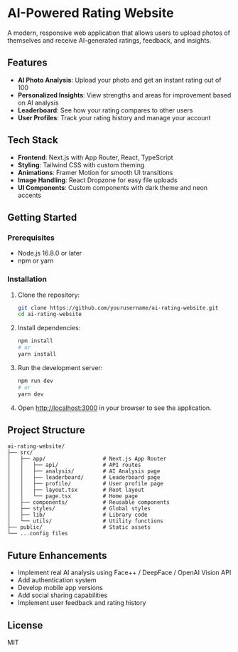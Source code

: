 # AI-Powered Rating Website

A modern, responsive web application that allows users to upload photos of themselves and receive AI-generated ratings, feedback, and insights.

## Features

- **AI Photo Analysis**: Upload your photo and get an instant rating out of 100
- **Personalized Insights**: View strengths and areas for improvement based on AI analysis
- **Leaderboard**: See how your rating compares to other users
- **User Profiles**: Track your rating history and manage your account

## Tech Stack

- **Frontend**: Next.js with App Router, React, TypeScript
- **Styling**: Tailwind CSS with custom theming
- **Animations**: Framer Motion for smooth UI transitions
- **Image Handling**: React Dropzone for easy file uploads
- **UI Components**: Custom components with dark theme and neon accents

## Getting Started

### Prerequisites

- Node.js 16.8.0 or later
- npm or yarn

### Installation

1. Clone the repository:
   ```bash
   git clone https://github.com/yourusername/ai-rating-website.git
   cd ai-rating-website
   ```

2. Install dependencies:
   ```bash
   npm install
   # or
   yarn install
   ```

3. Run the development server:
   ```bash
   npm run dev
   # or
   yarn dev
   ```

4. Open [http://localhost:3000](http://localhost:3000) in your browser to see the application.

## Project Structure

```
ai-rating-website/
├── src/
│   ├── app/                  # Next.js App Router
│   │   ├── api/              # API routes
│   │   ├── analysis/         # AI Analysis page
│   │   ├── leaderboard/      # Leaderboard page
│   │   ├── profile/          # User profile page
│   │   ├── layout.tsx        # Root layout
│   │   └── page.tsx          # Home page
│   ├── components/           # Reusable components
│   ├── styles/               # Global styles
│   ├── lib/                  # Library code
│   └── utils/                # Utility functions
├── public/                   # Static assets
└── ...config files
```

## Future Enhancements

- Implement real AI analysis using Face++ / DeepFace / OpenAI Vision API
- Add authentication system
- Develop mobile app versions
- Add social sharing capabilities
- Implement user feedback and rating history

## License

MIT 